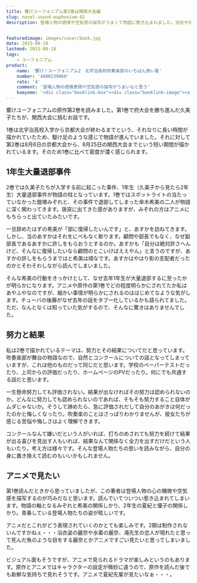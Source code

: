 ```yaml
---
title: 響けユーフォニアム第2巻は関西大会編
slug: novel-sound-euphonium-02
description: 登場人物の感情や空気感の描写がうまくて物語に惹き込まれました。浴衣や水着、死んだ魚の眼をした高坂麗奈は、きっとアニメ化されたら絶対に映えるに違いありません。読んでいてアニメの続編も待ち遠しくなりました。


featuredimage: images/cover/book.jpg
date: 2015-08-18
lastmod: 2015-08-18
tags: 
    - ユーフォニアム
product:
    name: '響け！ユーフォニアム2　北宇治高校吹奏楽部のいちばん熱い夏'
    number: '4800239060'
    rate: '4'
    comment: '登場人物の感情表現や空気感の描写がうまいなと思う'
    kaeyome: '<div class="booklink-box"><div class="booklink-image"><a href="http://www.amazon.co.jp/exec/obidos/asin/4800239060/illusionspace-22/" target="_blank" ><img src="http://ecx.images-amazon.com/images/I/61NiWJJmUCL._SL160_.jpg" style="border: none;" /></a></div><div class="booklink-info"><div class="booklink-name"><a href="http://www.amazon.co.jp/exec/obidos/asin/4800239060/illusionspace-22/" target="_blank" >【TVアニメ化】響け! ユーフォニアム 2 北宇治高校吹奏楽部のいちばん熱い夏 (宝島社文庫)</a><div class="booklink-powered-date">posted with <a href="http://yomereba.com" rel="nofollow" target="_blank">ヨメレバ</a></div></div><div class="booklink-detail">武田 綾乃 宝島社 2015-03-05    </div><div class="booklink-link2"><div class="shoplinkamazon"><a href="http://www.amazon.co.jp/exec/obidos/asin/4800239060/illusionspace-22/" target="_blank" >Amazon</a></div><div class="shoplinkkindle"><a href="http://www.amazon.co.jp/gp/search?keywords=%81yTV%83A%83j%83%81%89%BB%81z%8B%BF%82%AF%21%20%83%86%81%5B%83t%83H%83j%83A%83%80%202%20%96k%89F%8E%A1%8D%82%8DZ%90%81%91t%8Ay%95%94%82%CC%82%A2%82%BF%82%CE%82%F1%94M%82%A2%89%C4%20%28%95%F3%93%87%8E%D0%95%B6%8C%C9%29&__mk_ja_JP=%83J%83%5E%83J%83i&url=node%3D2275256051&tag=illusionspace-22" target="_blank" >Kindle</a></div><div class="shoplinkrakuten"><a href="http://hb.afl.rakuten.co.jp/hgc/11acbc01.369b1bf6.11acbc02.cabf9fe9/?pc=http%3A%2F%2Fbooks.rakuten.co.jp%2Frb%2F13157695%2F%3Fscid%3Daf_ich_link_urltxt%26m%3Dhttp%3A%2F%2Fm.rakuten.co.jp%2Fev%2Fbook%2F" target="_blank" >楽天ブックス</a></div>                  	  <div class="shoplinkkino"><a href="http://ck.jp.ap.valuecommerce.com/servlet/referral?sid=3085416&pid=882196163&vc_url=http%3A%2F%2Fwww.kinokuniya.co.jp%2Ff%2Fdsg-01-9784800239068" target="_blank" >紀伊國屋書店<img src="http://ad.jp.ap.valuecommerce.com/servlet/gifbanner?sid=3085416&pid=882196163" height="1" width="1" border="0"></a></div>	  	  	</div></div><div class="booklink-footer"></div></div>'
---
```


響けユーフォニアムの原作第2巻を読みました。第1巻で府大会を勝ち進んだ久美子たちが、関西大会に挑むお話です。

1巻は北宇治高校入学から京都大会が終わるまでという、それなりに長い時間が描かれていたため、駆け足のような感じで物語が進んでいました。それに対して第2巻は8月6日の京都大会から、8月25日の関西大会までという短い期間が描かれているます。そのため1巻に比べて密度が濃く感じられます。


## 1年生大量退部事件


2巻では久美子たちが入学する前に起こった事件、1年生（久美子から見たら2年生）大量退部事件が物語の柱となっています。1巻ではスポットライトの当たっていなかった鎧塚みぞれと、その事件で退部してしまった傘木希美の二人が物語に深く関わってきます。唐突に出てきた感がありますが、みぞれの方はアニメにもちらっと出ていたみたいです。

一旦辞めたはずの希美が「部に復帰したいんです」と、あすかを訪ねてきます。しかし、当のあすかはそれをにべもなく断ります。顧問や部長でもなく、なぜ副部長であるあすかに許しをもらおうとするのか。あすかも「自分は絶対許さへんけど、そんなに復帰したいなら顧問のとこいけばええやん」と言うのですが、あすかの許しをもらうまではと希美は頑なです。あすかはやはり影の支配者だったのかとそわそわしながら読んでしまいました。

そんな希美の行動をきっかけとして、なぜ去年1年生が大量退部するに至ったかが明らかになります。アニメや原作の第1巻でどの程度明らかにされてたか私はあやふやなのですが、細かい事情が明らかにされるのははじめてなような気がします。チューバの後藤がなぜ去年の話をタブー化しているかも語られてました。ただ、なんとなくは知っていた気がするので、そんなに驚きはありませんでした。


## 努力と結果


私は2巻で描かれているテーマは、努力とその結果についてだと思っています。吹奏楽部が舞台の物語なので、自然とコンクールについての話となってしまっていますが、これは他のものだって同じだと思います。学校のペーパーテストだったり、上司からの評価だったり、ホームページのPVだったり。何にでも共通する話だと思います。

一生懸命努力しても評価されない。結果が出なければその努力は認められないのか。どんなに努力しても認められないのであれば、そもそも努力すること自体がムダじゃないか。そうして諦めたら、急に評価されだして自分のあがきは何だったのかと悔しくなったり。吹奏楽のことはさっぱりわかりませんが、彼女たちが感じる苦悩や悔しさはよく理解できます。

コンクールなんて嫌いだという人がいれば、打ちのめされても努力を続けて結果が出る喜びを見出す人もいれば、結果なんて関係なく全力を出すだけだという人もいたり。考え方は様々です。そんな登場人物たちの思いを読みながら、自分の身に置き換えて読むのもいいかもしれません。


## アニメで見たい


第1巻読んだときから思っていましたが、この著者は登場人物の心の機微や空気感を描写するのが巧みだなと思います。読んでいてついつい惹き込まれてしまいます。物語の軸となるみぞれと希美の関係しかり、2年生の夏紀と優子の関係しかり。青春している登場人物たちの姿が眩しいです。

アニメだとこれがどう表現されていくのかとても楽しみです。2期は制作されないんですかねぇ・・・浴衣姿の麗奈や水着の麗奈、滝先生の恋人が現れたと思って死んだ魚のような目をする麗奈とかアニメですごい見たいと思ってしまいました。

ビジュアル面もそうですが、アニメで見られるドラマが楽しみというのもあります。原作とアニメではキャラクターの設定が微妙に違うので、原作を読んだ後でも新鮮な気持ちで見れそうです。アニメで夏紀先輩が見たいなぁ・・・。


  
